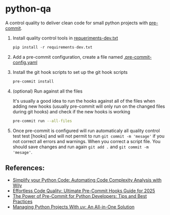 # python-qa
A control quality to deliver clean code for small python projects with [pre-commit](https://pre-commit.com/#intro).

1. Install quality control tools in [requeriments-dev.txt](https://github.com/beotavalo/python-qa/blob/main/requirements-dev.txt)
   ```python
   pip install -r requirements-dev.txt
   ```
2. Add a pre-commit configuration, create a file named [.pre-commit-config.yaml](https://github.com/beotavalo/python-qa/blob/main/.pre-commit-config.yaml)
3. Install the git hook scripts to set up the git hook scripts

   ```bash
   pre-commit install
   ```
4.  (optional) Run against all the files

    It's usually a good idea to run the hooks against all of the files when adding new hooks (usually pre-commit will only run on the changed files during git hooks) and check if the new hooks is working

    ```bash
    pre-commit run --all-files
    ```
5. Once pre-commit is configured will run automaticaly all quality control test test [hooks] and  will not permit to run ```git commit -m 'mesage'``` if you not correct all errors and warnings. When you correct a script file. You should save changes and run again ```git add .``` and ```git commit -m 'mesage'```.

## References:
- [Simplify your Python Code: Automating Code Complexity Analysis with Wily](https://towardsdatascience.com/simplify-your-python-code-automating-code-complexity-analysis-with-wily-5c1e90c9a485/)
- [Effortless Code Quality: Ultimate Pre-Commit Hooks Guide for 2025](https://gatlenculp.medium.com/effortless-code-quality-the-ultimate-pre-commit-hooks-guide-for-2025-57ca501d9835)
- [The Power of Pre-Commit for Python Developers: Tips and Best Practices ](https://dev.to/techishdeep/maximize-your-python-efficiency-with-pre-commit-a-complete-but-concise-guide-39a5)
- [Managing Python Projects With uv: An All-in-One Solution](https://realpython.com/python-uv/)
